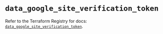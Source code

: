 # `data_google_site_verification_token`

Refer to the Terraform Registry for docs: [`data_google_site_verification_token`](https://registry.terraform.io/providers/hashicorp/google-beta/5.40.0/docs/data-sources/google_site_verification_token).
